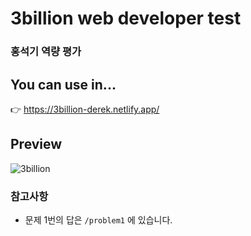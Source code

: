 # 3billion web developer test

### 홍석기 역량 평가

## You can use in...

👉 https://3billion-derek.netlify.app/

## Preview

![3billion](https://user-images.githubusercontent.com/52649378/142733373-a5b49a3b-1c98-4484-b0dd-d51f3ec7e5dd.gif)

### 참고사항

- 문제 1번의 답은 `/problem1` 에 있습니다.
